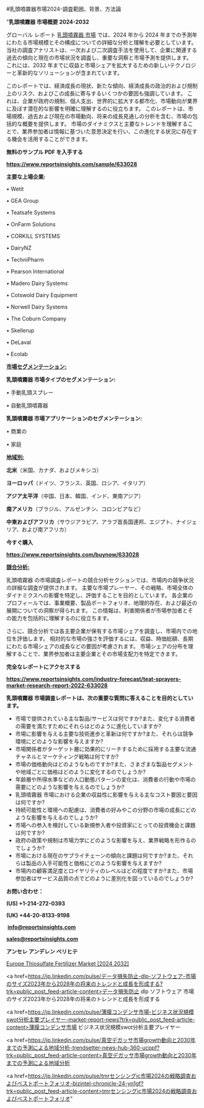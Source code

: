 #乳頭噴霧器市場2024-調査範囲、背景、方法論

"<strong>乳頭噴霧器 市場概要 2024-2032</strong>

グローバル レポート <a href=https://www.reportsinsights.com/sample/633028>乳頭噴霧器 市場</a> では、2024 年から 2024 年までの予測年にわたる市場規模とその構成についての詳細な分析と理解を必要としています。 当社の調査アナリストは、一次および二次調査手法を使用して、企業に関連する過去の傾向と現在の市場状況を調査し、重要な洞察と市場予測を提供します。 これには、2032 年までに収益と市場シェアを拡大​​するための新しいテクノロジーと革新的なソリューションが含まれています。

このレポートでは、経済成長の現状、新たな傾向、経済成長の政治的および規制上のリスク、およびこの成長に寄与するいくつかの要因も強調しています。 これは、企業が政府の規制、個人支出、世界的に拡大する都市化、市場動向が業界に及ぼす潜在的な影響を明確に理解するのに役立ちます。 このレポートは、市場規模、過去および現在の市場動向、将来の成長見通しの分析を含む、市場の包括的な概要を提供します。 市場のダイナミクスと主要なトレンドを理解することで、業界参加者は情報に基づいた意思決定を行い、この進化する状況に存在する機会を活用することができます。

<strong><b>無料のサンプル PDF を入手する</b></strong>

<a href=https://www.reportsinsights.com/sample/633028><strong><u>https://www.reportsinsights.com/sample/633028</u></strong></a>

<strong>主要な上場企業:</strong>

• Wetit

• GEA Group

• Teatsafe Systems

• OnFarm Solutions

• CORKILL SYSTEMS

• DairyNZ

• TechniPharm

• Pearson International

• Madero Dairy Systems

• Cotswold Dairy Equipment

• Norwell Dairy Systems

• The Coburn Company

• Skellerup

• DeLaval

• Ecolab

<strong><u>市場セグメンテーション</u></strong><strong><u>:</u></strong>

<strong>乳頭噴霧器 市場タイプのセグメンテーション:</strong>

• 手動乳頭スプレー

• 自動乳頭噴霧器

<strong>乳頭噴霧器 市場アプリケーションのセグメンテーション:</strong>

• 商業の

• 家庭

<strong><u>地域別</u></strong><strong><u>:</u></strong>

<strong>北米</strong>（米国、カナダ、およびメキシコ）

<strong>ヨーロッパ</strong>（ドイツ、フランス、英国、ロシア、イタリア）

<strong>アジア太平洋</strong>（中国、日本、韓国、インド、東南アジア）

<strong>南アメリカ</strong>（ブラジル、アルゼンチン、コロンビアなど）

<strong>中東およびアフリカ</strong>（サウジアラビア、アラブ首長国連邦、エジプト、ナイジェリア、および南アフリカ）

<strong>今すぐ購入</strong>

<a href=https://www.reportsinsights.com/buynow/633028><strong><u>https://www.reportsinsights.com/buynow/633028</u></strong></a>

<strong><u>競合分析:</u></strong>

乳頭噴霧器 の市場調査レポートの競合分析セクションでは、市場内の競争状況の詳細な調査が提供されます。 主要な市場プレーヤー、その戦略、市場全体のダイナミクスへの影響を特定し、評価することを目的としています。 各企業のプロフィールでは、事業概要、製品ポートフォリオ、地理的存在、および最近の展開についての洞察が得られます。 この情報は、利害関係者が市場参加者とその能力を包括的に理解するのに役立ちます。

さらに、競合分析では各主要企業が保有する市場シェアを調査し、市場内での地位を評価します。 相対的な市場の強さを評価するには、収益、時価総額、長期にわたる市場シェアの成長などの要因が考慮されます。 市場シェアの分布を理解することで、業界参加者は主要企業とその市場支配力を特定できます。

<strong>完全なレポートにアクセスする</strong>

<a href=https://www.reportsinsights.com/industry-forecast/teat-sprayers-market-research-report-2022-633028><strong><u><b>https://www.reportsinsights.com/industry-forecast/teat-sprayers-market-research-report-2022-633028</b></u></strong></a>

<strong><b>乳頭噴霧器 市場調査レポートは、次の重要な質問に答えることを目的としています。</b></strong>
<ul>
  <li>市場で提供されている主な製品/サービスは何ですか?また、変化する消費者の需要を満たすためにそれらはどのように進化していますか?</li>
  <li>市場に影響を与える主要な技術進歩と革新は何ですか?また、それらは競争環境にどのような影響を与えますか?</li>
  <li>市場関係者がターゲット層に効果的にリーチするために採用する主要な流通チャネルとマーケティング戦略は何ですか?</li>
  <li>市場の価格動向はどのようなものですか?また、さまざまな製品セグメントや地域ごとに価格はどのように変化するのでしょうか?</li>
  <li>年齢層や所得水準などの人口動態パターンの変化は、消費者の行動や市場の需要にどのような影響を与えるのでしょうか?</li>
  <li>乳頭噴霧器 市場における企業の収益性に影響を与える主なコスト要因と要因は何ですか?</li>
  <li>持続可能性と環境への配慮は、消費者の好みやこの分野の市場の成長にどのような影響を与えるのでしょうか?</li>
  <li>市場への参入を検討している新規参入者や投資家にとっての投資機会と課題は何ですか?</li>
  <li>政府の政策や規制は市場力学にどのような影響を与え、業界戦略を形作るのでしょうか?</li>
  <li>市場における現在のサプライチェーンの傾向と課題は何ですか?また、それらは製品の入手可能性と価格にどのような影響を与えますか?</li>
  <li>市場内の顧客満足度とロイヤリティのレベルはどの程度ですか?また、市場参加者はサービス品質の点でどのように差別化を図っているのでしょうか?</li>
</ul>
<strong>お問い合わせ：</strong>

<strong>(US) +1-214-272-0393</strong>

<strong>(UK) +44-20-8133-9198</strong>

<strong> </strong><a href=info@reportsinsights.com><strong><u>info@reportsinsights.com</u></strong></a>

<a href=sales@reportsinsights.com><strong><u>sales@reportsinsights.com</u></strong></a>

<strong>アンセレ アンデレン ベリヒテ</strong>

<a href=https://www.linkedin.com/pulse/europe-thiosulfate-fertilizer-market-analysis-rk8sf/>Europe Thiosulfate Fertilizer Market [2024 2032]</a>

<a href=https://jp.linkedin.com/pulse/データ損失防止-dlp-ソフトウェア-市場のサイズ2023年から2028年の将来のトレンドと成長を形成する?trk=public_post_feed-article-content>データ損失防止 dlp ソフトウェア 市場のサイズ2023年から2028年の将来のトレンドと成長を形成する</a>

<a href=https://jp.linkedin.com/pulse/薄膜コンデンサ市場-ビジネス状況規模swot分析主要プレイヤー-market-report-news?trk=public_post_feed-article-content>薄膜コンデンサ市場 ビジネス状況規模swot分析主要プレイヤー</a>

<a href=https://jp.linkedin.com/pulse/真空デガッサ市場growth動向と2030年までの予測による地域分析-trendsetter-news-hub-360-ucppf?trk=public_post_feed-article-content>真空デガッサ市場growth動向と2030年までの予測による地域分析</a>

<a href=https://jp.linkedin.com/pulse/tmrセンシングic市場2024の戦略調査およびベストポートフォリオ-bizintel-chronicle-24-yn1gf?trk=public_post_feed-article-content>tmrセンシングic市場2024の戦略調査およびベストポートフォリオ</a>"
